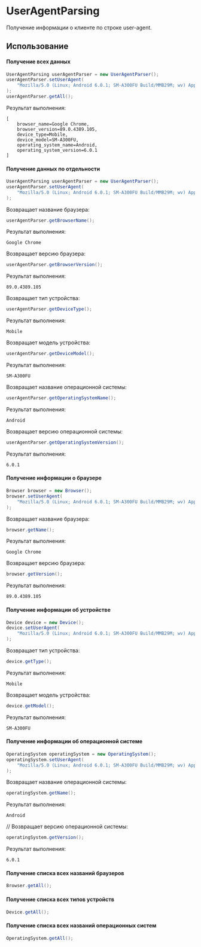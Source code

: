 # UserAgentParsing
Получение информации о клиенте по строке user-agent.

## Использование
#### Получение всех данных
```java
UserAgentParsing userAgentParser = new UserAgentParser();
userAgentParser.setUserAgent(
    "Mozilla/5.0 (Linux; Android 6.0.1; SM-A300FU Build/MMB29M; wv) AppleWebKit/537.36 (KHTML, like Gecko) Version/4.0 Chrome/89.0.4389.105 Mobile Safari/537.36"
);
userAgentParser.getAll();
```

Результат выполнения:
```
[
    browser_name=Google Chrome,
    browser_version=89.0.4389.105,
    device_type=Mobile,
    device_model=SM-A300FU,
    operating_system_name=Android,
    operating_system_version=6.0.1
]
```

#### Получение данных по отдельности
```java
UserAgentParsing userAgentParser = new UserAgentParser();
userAgentParser.setUserAgent(
    "Mozilla/5.0 (Linux; Android 6.0.1; SM-A300FU Build/MMB29M; wv) AppleWebKit/537.36 (KHTML, like Gecko) Version/4.0 Chrome/89.0.4389.105 Mobile Safari/537.36"
);
```

Возвращает название браузера:
```java
userAgentParser.getBrowserName();
```

Результат выполнения:
```
Google Chrome
```

Возвращает версию браузера:
```java
userAgentParser.getBrowserVersion();
```

Результат выполнения:
```
89.0.4389.105
```

Возвращает тип устройства:
```java
userAgentParser.getDeviceType();
```

Результат выполнения:
```
Mobile
```

Возвращает модель устройства:
```java
userAgentParser.getDeviceModel();
```

Результат выполнения:
```
SM-A300FU
```

Возвращает название операционной системы:
```java
userAgentParser.getOperatingSystemName();
```

Результат выполнения:
```
Android
```

Возвращает версию операционной системы:
```java
userAgentParser.getOperatingSystemVersion();
```

Результат выполнения:
```
6.0.1
```

#### Получение информации о браузере
```java
Browser browser = new Browser();
browser.setUserAgent(
	"Mozilla/5.0 (Linux; Android 6.0.1; SM-A300FU Build/MMB29M; wv) AppleWebKit/537.36 (KHTML, like Gecko) Version/4.0 Chrome/89.0.4389.105 Mobile Safari/537.36"
);
```

Возвращает название браузера:
```java
browser.getName();
```

Результат выполнения:
```
Google Chrome
```

Возвращает версию браузера:
```java
browser.getVersion();
```

Результат выполнения:
```
89.0.4389.105
```

#### Получение информации об устройстве
```java
Device device = new Device();
device.setUserAgent(
	"Mozilla/5.0 (Linux; Android 6.0.1; SM-A300FU Build/MMB29M; wv) AppleWebKit/537.36 (KHTML, like Gecko) Version/4.0 Chrome/89.0.4389.105 Mobile Safari/537.36"
);
```

Возвращает тип устройства:
```java
device.getType();
```

Результат выполнения:
```
Mobile
```

Возвращает модель устройства:
```java
device.getModel();
```

Результат выполнения:
```
SM-A300FU
```

#### Получение информации об операционной системе
```java
OperatingSystem operatingSystem = new OperatingSystem();
operatingSystem.setUserAgent(
    "Mozilla/5.0 (Linux; Android 6.0.1; SM-A300FU Build/MMB29M; wv) AppleWebKit/537.36 (KHTML, like Gecko) Version/4.0 Chrome/89.0.4389.105 Mobile Safari/537.36"
);
```

Возвращает название операционной системы:
```java
operatingSystem.getName();
```

Результат выполнения:
```
Android
```

// Возвращает версию операционной системы:
```java
operatingSystem.getVersion();
```

Результат выполнения:
```
6.0.1
```

#### Получение списка всех названий браузеров
```java
Browser.getAll();
```

#### Получение списка всех типов устройств
```java
Device.getAll();
```

#### Получение списка всех названий операционных систем
```java
OperatingSystem.getAll();
```
